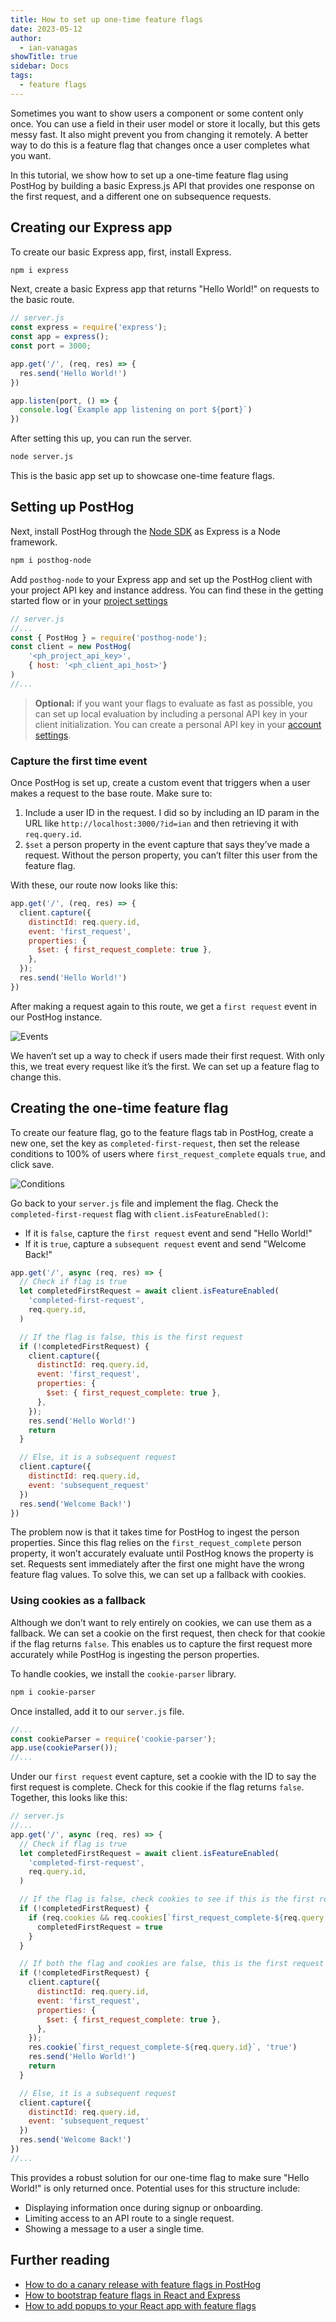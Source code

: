 ```yaml
---
title: How to set up one-time feature flags
date: 2023-05-12
author:
  - ian-vanagas
showTitle: true
sidebar: Docs
tags:
  - feature flags
---
```


Sometimes you want to show users a component or some content only once. You can use a field in their user model or store it locally, but this gets messy fast. It also might prevent you from changing it remotely. A better way to do this is a feature flag that changes once a user completes what you want.

In this tutorial, we show how to set up a one-time feature flag using PostHog by building a basic Express.js API that provides one response on the first request, and a different one on subsequence requests.

## Creating our Express app

To create our basic Express app, first, install Express.

```bash
npm i express
```

Next, create a basic Express app that returns "Hello World!" on requests to the basic route.

```js
// server.js
const express = require('express');
const app = express();
const port = 3000;

app.get('/', (req, res) => {
  res.send('Hello World!')
})

app.listen(port, () => {
  console.log(`Example app listening on port ${port}`)
})
```

After setting this up, you can run the server.

```bash
node server.js
```

This is the basic app set up to showcase one-time feature flags.

## Setting up PostHog

Next, install PostHog through the [Node SDK](/docs/libraries/node) as Express is a Node framework.

```bash
npm i posthog-node
```

Add `posthog-node` to your Express app and set up the PostHog client with your project API key and instance address. You can find these in the getting started flow or in your [project settings](https://app.posthog.com/project/settings)

```js
// server.js
//...
const { PostHog } = require('posthog-node');
const client = new PostHog(
    '<ph_project_api_key>',
    { host: '<ph_client_api_host>'}
)
//...
```

> **Optional:** if you want your flags to evaluate as fast as possible, you can set up local evaluation by including a personal API key in your client initialization. You can create a personal API key in your [account settings](https://app.posthog.com/me/settings).

### Capture the first time event

Once PostHog is set up, create a custom event that triggers when a user makes a request to the base route. Make sure to:

1. Include a user ID in the request. I did so by including an ID param in the URL like `http://localhost:3000/?id=ian` and then retrieving it with `req.query.id`.
2. `$set` a person property in the event capture that says they’ve made a request. Without the person property, you can’t filter this user from the feature flag.

With these, our route now looks like this:

```js
app.get('/', (req, res) => {
  client.capture({
    distinctId: req.query.id,
    event: 'first_request',
    properties: {
      $set: { first_request_complete: true },
    },
  });
  res.send('Hello World!')
})
```

After making a request again to this route, we get a `first request` event in our PostHog instance. 

![Events](https://res.cloudinary.com/dmukukwp6/image/upload/v1710055416/posthog.com/contents/images/tutorials/one-time-feature-flags/event.png)

We haven’t set up a way to check if users made their first request. With only this, we treat every request like it’s the first. We can set up a feature flag to change this.

## Creating the one-time feature flag

To create our feature flag, go to the feature flags tab in PostHog, create a new one, set the key as `completed-first-request`, then set the release conditions to 100% of users where `first_request_complete` equals `true`, and click save.

![Conditions](https://res.cloudinary.com/dmukukwp6/image/upload/v1710055416/posthog.com/contents/images/tutorials/one-time-feature-flags/condition.png)

Go back to your `server.js` file and implement the flag. Check the `completed-first-request` flag with `client.isFeatureEnabled()`:

- If it is `false`, capture the `first request` event and send "Hello World!"
- If it is `true`, capture a `subsequent request` event and send "Welcome Back!"

```js
app.get('/', async (req, res) => {
  // Check if flag is true
  let completedFirstRequest = await client.isFeatureEnabled(
    'completed-first-request',
    req.query.id,
  )

  // If the flag is false, this is the first request
  if (!completedFirstRequest) {
    client.capture({
      distinctId: req.query.id,
      event: 'first_request',
      properties: {
        $set: { first_request_complete: true },
      },
    });
    res.send('Hello World!')
    return
  }

  // Else, it is a subsequent request
  client.capture({
    distinctId: req.query.id,
    event: 'subsequent_request'
  })
  res.send('Welcome Back!')
})
```

The problem now is that it takes time for PostHog to ingest the person properties. Since this flag relies on the `first_request_complete` person property, it won’t accurately evaluate until PostHog knows the property is set. Requests sent immediately after the first one might have the wrong feature flag values. To solve this, we can set up a fallback with cookies.

### Using cookies as a fallback

Although we don’t want to rely entirely on cookies, we can use them as a fallback. We can set a cookie on the first request, then check for that cookie if the flag returns `false`. This enables us to capture the first request more accurately while PostHog is ingesting the person properties.

To handle cookies, we install the `cookie-parser` library.

```bash
npm i cookie-parser
```

Once installed, add it to our `server.js` file.

```js
//...
const cookieParser = require('cookie-parser');
app.use(cookieParser());
//...
```

Under our `first request` event capture, set a cookie with the ID to say the first request is complete. Check for this cookie if the flag returns `false`. Together, this looks like this:

```js
// server.js
//...
app.get('/', async (req, res) => {
  // Check if flag is true
  let completedFirstRequest = await client.isFeatureEnabled(
    'completed-first-request',
    req.query.id,
  )

  // If the flag is false, check cookies to see if this is the first request
  if (!completedFirstRequest) {
    if (req.cookies && req.cookies[`first_request_complete-${req.query.id}`] == 'true') {
      completedFirstRequest = true
    }
  }

  // If both the flag and cookies are false, this is the first request
  if (!completedFirstRequest) {
    client.capture({
      distinctId: req.query.id,
      event: 'first_request',
      properties: {
        $set: { first_request_complete: true },
      },
    });
    res.cookie(`first_request_complete-${req.query.id}`, 'true')
    res.send('Hello World!')
    return
  }

  // Else, it is a subsequent request
  client.capture({
    distinctId: req.query.id,
    event: 'subsequent_request'
  })
  res.send('Welcome Back!')
})
//...
```

This provides a robust solution for our one-time flag to make sure "Hello World!" is only returned once. Potential uses for this structure include:

- Displaying information once during signup or onboarding.
- Limiting access to an API route to a single request.
- Showing a message to a user a single time.

## Further reading

- [How to do a canary release with feature flags in PostHog](/tutorials/canary-release)
- [How to bootstrap feature flags in React and Express](/tutorials/bootstrap-feature-flags-react)
- [How to add popups to your React app with feature flags](/tutorials/react-popups)
